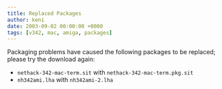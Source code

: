 ```yaml
---
title: Replaced Packages
author: keni
date: 2003-09-02 00:00:00 +0000
tags: [v342, mac, amiga, packages]
---
```

Packaging problems have caused the following packages to be replaced; please try the download again:

* `nethack-342-mac-term.sit` with `nethack-342-mac-term.pkg.sit`
* `nh342ami.lha` with `nh342ami-2.lha`
